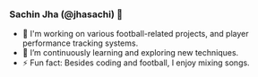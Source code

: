 ### Sachin Jha (@jhasachi) 👋
- 🔭 I'm working on various football-related projects, and player performance tracking systems.
- 🌱 I’m continuously learning and exploring new techniques.
- ⚡ Fun fact: Besides coding and football, I enjoy mixing songs.

